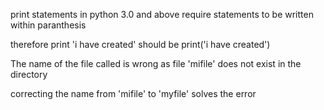print statements in python 3.0 and above require statements to be written within paranthesis

therefore print 'i have created' should be print('i have created')

The name of the file called is wrong as file 'mifile' does not exist in the directory

correcting the name from 'mifile' to 'myfile' solves the error